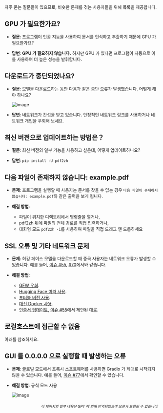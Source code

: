 자주 묻는 질문들이 있으므로, 비슷한 문제를 겪는 사용자들을 위해 목록을 제공합니다.

## GPU 가 필요한가요?
- **질문**:
프로그램이 인공 지능을 사용하여 문서를 인식하고 추출하기 때문에 GPU 가 필요한가요?

- **답변**:
**GPU 가 필요하지 않습니다.** 하지만 GPU 가 있다면 프로그램이 자동으로 이를 사용하여 더 높은 성능을 발휘합니다.

## 다운로드가 중단되었나요?
- **질문**:
모델을 다운로드하는 동안 다음과 같은 중단 오류가 발생했습니다. 어떻게 해야 하나요?

  ![image](https://github.com/user-attachments/assets/3c4eed44-3d9b-4e2f-a224-a58edca718c2)

- **답변**:
네트워크가 간섭을 받고 있습니다. 안정적인 네트워크 링크를 사용하거나 네트워크 개입을 우회해 보세요.

## 최신 버전으로 업데이트하는 방법은？
- **질문**:
최신 버전의 일부 기능을 사용하고 싶은데, 어떻게 업데이트하나요?

- **답변**:
`pip install -U pdf2zh`


## 다음 파일이 존재하지 않습니다: example.pdf
- **문제**:
프로그램을 실행할 때 사용자는 문서를 찾을 수 없는 경우 `다음 파일이 존재하지 않습니다: example.pdf`와 같은 출력을 보게 됩니다.

- **해결 방법**:
  - 파일이 위치한 디렉토리에서 명령줄을 열거나,
  - pdf2zh 뒤에 파일의 전체 경로를 직접 입력하거나,
  - 대화형 모드 `pdf2zh -i`를 사용하여 파일을 직접 드래그 앤 드롭하세요


## SSL 오류 및 기타 네트워크 문제
- **문제**:
허깅 페이스 모델을 다운로드할 때 중국 사용자는 네트워크 오류가 발생할 수 있습니다. 예를 들어, [이슈 #55](https://github.com/PDFMathTranslate/PDFMathTranslate-next/issues/55), [#70](https://github.com/PDFMathTranslate/PDFMathTranslate-next/issues/70)에서와 같습니다.

- **해결 방법**:
  - [GFW 우회](https://github.com/clash-verge-rev/clash-verge-rev).
  - [Hugging Face 미러 사용](https://hf-mirror.com/).
  - [포터블 버전 사용](https://github.com/PDFMathTranslate/PDFMathTranslate-next?tab=readme-ov-file#method-ii-portable).
  - [대신 Docker 사용](https://github.com/PDFMathTranslate/PDFMathTranslate-next#docker).
  - [인증서 업데이트](https://stackoverflow.com/questions/51925384/unable-to-get-local-issuer-certificate-when-using-requests), [이슈 #55](https://github.com/PDFMathTranslate/PDFMathTranslate-next/issues/55)에서 제안된 대로.

## 로컬호스트에 접근할 수 없음
아래를 참조하세요.

## GUI 를 0.0.0.0 으로 실행할 때 발생하는 오류
- **문제**:
글로벌 모드에서 프록시 소프트웨어를 사용하면 Gradio 가 제대로 시작되지 않을 수 있습니다. 예를 들어, [이슈 #77](https://github.com/PDFMathTranslate/PDFMathTranslate-next/issues/77)에서 확인할 수 있습니다.

- **해결 방법**:
규칙 모드 사용

  ![image](https://github.com/user-attachments/assets/b1f2b16a-eb6a-4c03-995c-332ef1d82c96)

<div align="right"> 
<h6><small>이 페이지의 일부 내용은 GPT 에 의해 번역되었으며 오류가 포함될 수 있습니다.</small></h6>